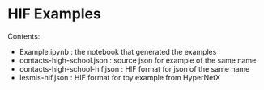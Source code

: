 # HIF Examples 

Contents:
- Example.ipynb : the notebook that generated the examples
- contacts-high-school.json : source json for example of the same name
- contacts-high-school-hif.json : HIF format for json of the same name
- lesmis-hif.json : HIF format for toy example from HyperNetX

